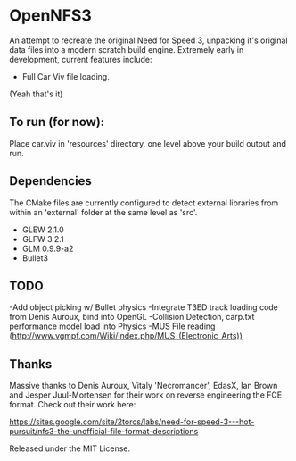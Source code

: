# OpenNFS3

An attempt to recreate the original Need for Speed 3, unpacking it's original data files into a modern scratch build engine. Extremely early in development, current features include:
 
- Full Car Viv file loading.

(Yeah that's it)

## To run (for now):

Place car.viv in 'resources' directory, one level above your build output and run.

## Dependencies

The CMake files are currently configured to detect external libraries from within an 'external' folder at the same level as 'src'.

* GLEW 2.1.0
* GLFW 3.2.1
* GLM 0.9.9-a2
* Bullet3

## TODO

-Add object picking w/ Bullet physics
-Integrate T3ED track loading code from Denis Auroux, bind into OpenGL
-Collision Detection, carp.txt performance model load into Physics
-MUS File reading (http://www.vgmpf.com/Wiki/index.php/MUS_(Electronic_Arts))

## Thanks

Massive thanks to Denis Auroux, Vitaly 'Necromancer', EdasX, Ian Brown and Jesper Juul-Mortensen for their work on reverse engineering the FCE format. Check out their work here:

https://sites.google.com/site/2torcs/labs/need-for-speed-3---hot-pursuit/nfs3-the-unofficial-file-format-descriptions

Released under the MIT License.

